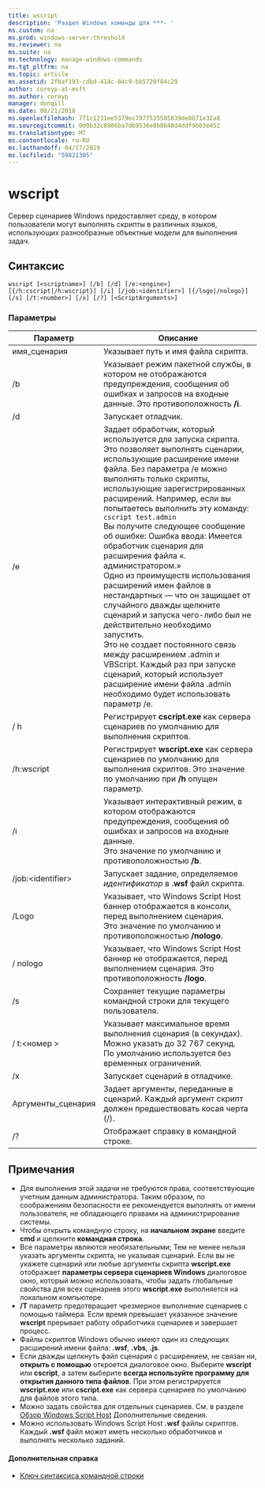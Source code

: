 ```yaml
---
title: wscript
description: 'Раздел Windows команды для ***- '
ms.custom: na
ms.prod: windows-server-threshold
ms.reviewer: na
ms.suite: na
ms.technology: manage-windows-commands
ms.tgt_pltfrm: na
ms.topic: article
ms.assetid: 2fbaf193-cdbd-414c-84c9-bb5720f84c29
author: coreyp-at-msft
ms.author: coreyp
manager: dongill
ms.date: 08/21/2018
ms.openlocfilehash: 771c1231ee5379ec797f535505839de8671e32a8
ms.sourcegitcommit: 0d0b32c8986ba7db9536e0b8648d4ddf9b03e452
ms.translationtype: MT
ms.contentlocale: ru-RU
ms.lasthandoff: 04/17/2019
ms.locfileid: "59821305"
---
```

# <a name="wscript"></a>wscript



Сервер сценариев Windows предоставляет среду, в котором пользователи могут выполнять скрипты в различных языков, использующих разнообразные объектные модели для выполнения задач.

## <a name="syntax"></a>Синтаксис

```
wscript [<scriptname>] [/b] [/d] [/e:<engine>] [{/h:cscript|/h:wscript}] [/i] [/job:<identifier>] [{/logo|/nologo}] [/s] [/t:<number>] [/x] [/?] [<ScriptArguments>]
```

### <a name="parameters"></a>Параметры

|Параметр|Описание|
|---------|-----------|
|имя_сценария|Указывает путь и имя файла скрипта.|
|/b|Указывает режим пакетной службы, в котором не отображаются предупреждения, сообщения об ошибках и запросов на входные данные. Это противоположность **/i**.|
|/d|Запускает отладчик.|
|/e|Задает обработчик, который используется для запуска скрипта. Это позволяет выполнять сценарии, использующие расширение имени файла. Без параметра /e можно выполнять только скрипты, использующие зарегистрированных расширений. Например, если вы попытаетесь выполнить эту команду:<br>```cscript test.admin```<br>Вы получите следующее сообщение об ошибке: Ошибка ввода: Имеется обработчик сценария для расширения файла «. администратором.»<br>Одно из преимуществ использования расширений имен файлов в нестандартных — что он защищает от случайного дважды щелкните сценарий и запуска чего-либо был не действительно необходимо запустить. <br>Это не создает постоянного связь между расширением .admin и VBScript. Каждый раз при запуске сценарий, который использует расширение имени файла .admin необходимо будет использовать параметр /e.|
|/ h|Регистрирует **cscript.exe** как сервера сценариев по умолчанию для выполнения скриптов.|
|/h:wscript|Регистрирует **wscript.exe** как сервера сценариев по умолчанию для выполнения скриптов. Это значение по умолчанию при **/h** опущен параметр.|
|/i|Указывает интерактивный режим, в котором отображаются предупреждения, сообщения об ошибках и запросов на входные данные.</br>Это значение по умолчанию и противоположностью **/b**.|
|/job:\<identifier>|Запускает задание, определяемое *идентификатор* в **.wsf** файл скрипта.|
|/Logo|Указывает, что Windows Script Host баннер отображается в консоли, перед выполнением сценария.</br>Это значение по умолчанию и противоположностью **/nologo**.|
|/ nologo|Указывает, что Windows Script Host баннер не отображается, перед выполнением сценария. Это противоположность **/logo**.|
|/s|Сохраняет текущие параметры командной строки для текущего пользователя.|
|/ t:\<номер >|Указывает максимальное время выполнения сценария (в секундах). Можно указать до 32 767 секунд.</br>По умолчанию используется без временных ограничений.|
|/x|Запускает сценарий в отладчике.|
|Аргументы_сценария|Задает аргументы, переданные в сценарий. Каждый аргумент скрипт должен предшествовать косая черта (/).|
|/?|Отображает справку в командной строке.|

## <a name="remarks"></a>Примечания

-   Для выполнения этой задачи не требуются права, соответствующие учетным данным администратора. Таким образом, по соображениям безопасности ее рекомендуется выполнять от имени пользователя, не обладающего правами на администрирование системы.
-   Чтобы открыть командную строку, на **начальном экране** введите **cmd** и щелкните **командная строка**.
-   Все параметры являются необязательными; Тем не менее нельзя указать аргументы скрипта, не указывая сценарий. Если вы не укажете сценарий или любые аргументы скрипта **wscript.exe** отображает **параметры сервера сценариев Windows** диалоговое окно, который можно использовать, чтобы задать глобальные свойства для всех сценариев этого **wscript.exe** выполняется на локальном компьютере.
-   **/T** параметр предотвращает чрезмерное выполнение сценариев с помощью таймера. Если время превышает указанное значение **wscript** прерывает работу обработчика сценариев и завершает процесс.
-   Файлы скриптов Windows обычно имеют один из следующих расширений имени файла: **.wsf**, **.vbs**, **.js**.
-   Если дважды щелкнуть файл сценария с расширением, не связан ни, **открыть с помощью** откроется диалоговое окно. Выберите **wscript** или **cscript**, а затем выберите **всегда используйте программу для открытия данного типа файлов**. При этом регистрируется **wscript.exe** или **cscript.exe** как сервера сценариев по умолчанию для файлов этого типа.
-   Можно задать свойства для отдельных сценариев. См. в разделе [Обзор Windows Script Host](https://technet.microsoft.com/library/cc738350(v=ws.10).aspx) Дополнительные сведения.
-   Можно использовать Windows Script Host **.wsf** файлы скриптов. Каждый **.wsf** файл может иметь несколько обработчиков и выполнять несколько заданий.

#### <a name="additional-references"></a>Дополнительная справка

-   [Ключ синтаксиса командной строки](command-line-syntax-key.md)
